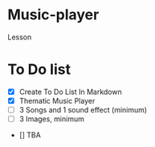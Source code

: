 # Music-player
Lesson

# To Do list
- [x] Create To Do List In Markdown
- [x] Thematic Music Player
- [ ] 3 Songs and 1 sound effect (minimum)
- [ ] 3 Images, minimum
- [] TBA
